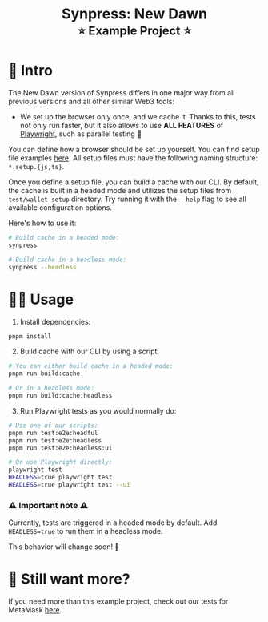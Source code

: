 <h1 align="center">
    Synpress: New Dawn
    <br>
    <small>⭐ Example Project ⭐</small>
</h1>

# 📖 Intro

The New Dawn version of Synpress differs in one major way from all previous versions and all other similar Web3 tools:
- We set up the browser only once, and we cache it. Thanks to this, tests not only run faster, but it also allows to use **ALL FEATURES** of [Playwright](https://playwright.dev/), such as parallel testing 🚀

You can define how a browser should be set up yourself. You can find setup file examples [here](./test/wallet-setup). All setup files must have the following naming structure: `*.setup.{js,ts}`.

Once you define a setup file, you can build a cache with our CLI. By default, the cache is built in a headed mode and utilizes the setup files from `test/wallet-setup` directory.
Try running it with the `--help` flag to see all available configuration options.

Here's how to use it:
```bash
# Build cache in a headed mode:
synpress

# Build cache in a headless mode:
synpress --headless
```

# 🧑‍💻 Usage

1. Install dependencies:
```bash
pnpm install 
```

2. Build cache with our CLI by using a script:
```bash
# You can either build cache in a headed mode:
pnpm run build:cache

# Or in a headless mode:
pnpm run build:cache:headless
```

3. Run Playwright tests as you would normally do:
```bash
# Use one of our scripts:
pnpm run test:e2e:headful
pnpm run test:e2e:headless
pnpm run test:e2e:headless:ui

# Or use Playwright directly:
playwright test
HEADLESS=true playwright test
HEADLESS=true playwright test --ui
```

### ⚠️ Important note ⚠️

Currently, tests are triggered in a headed mode by default. Add `HEADLESS=true` to run them in a headless mode.

This behavior will change soon! 🫡

# 🤔 Still want more?

If you need more than this example project, check out our tests for MetaMask [here](../../wallets/metamask/test/e2e).
